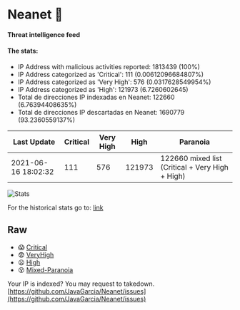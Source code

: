 # Neanet :hocho:
#### Threat intelligence feed
#### The stats:

- IP Address with malicious activities reported: 1813439 (100%)
- IP Address categorized as 'Critical':  111 (0.00612096684807%)
- IP Address categorized as 'Very High':  576 (0.0317628549954%)
- IP Address categorized as 'High':  121973 (6.7260602645)
- Total de direcciones IP indexadas en Neanet:  122660 (6.76394408635%)
- Total de direcciones IP descartadas en Neanet:  1690779 (93.2360559137%)

| Last Update | Critical | Very High | High | Paranoia |
| --- | --- | --- | --- | --- |
| 2021-06-16 18:02:32 | 111 | 576 | 121973 | 122660 mixed list (Critical + Very High + High)|

![Stats](https://docs.google.com/spreadsheets/d/e/2PACX-1vSnaNMIXVabIpDJjufMlzH7poXnshF3mgd8Is1g9ytUEzVsP5my4Trn8f-xkoLLQ38xpL3HtmUexLo6/pubchart?oid=501124687&format=image)

For the historical stats go to: [link](/stats.csv)
## Raw
- :scream: [Critical](https://raw.githubusercontent.com/JavaGarcia/Neanet/master/blacklists/neanet_critical.txt)
- :fearful: [VeryHigh](https://raw.githubusercontent.com/JavaGarcia/Neanet/master/blacklists/neanet_veryHigh.txtt)
- :frowning: [High](https://raw.githubusercontent.com/JavaGarcia/Neanet/master/blacklists/neanet_high.txt)
- :dizzy_face: [Mixed-Paranoia](https://raw.githubusercontent.com/JavaGarcia/Neanet/master/blacklists/neanet_all.txt)


Your IP is indexed? You may request to takedown. [https://github.com/JavaGarcia/Neanet/issues](https://github.com/JavaGarcia/Neanet/issues)

















































































































































































































































































































































































































































































































































































































































































































































































































































































































































































































































































































































































































































































































































































































































































































































































































































































































































































































































































































































































































































































































































































































































































































































































































































































































































































































































































































































































































































































































































































































































































































































































































































































































































































































































































































































































































































































































































































































































































































































































































































































































































































































































































































































































































































































































































































































































































































































































































































































































































































































































































































































































































































































































































































































































































































































































































































































































































































































































































































































































































































































































































































































































































































































































































































































































































































































































































































































































































































































































































































































































































































































































































































